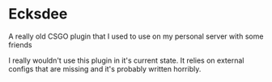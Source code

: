 # Ecksdee

A really old CSGO plugin that I used to use on my personal server with some friends

I really wouldn't use this plugin in it's current state. It relies on external configs that are missing and it's probably written horribly.